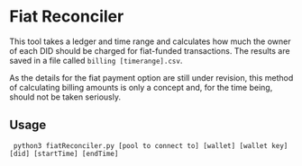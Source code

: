 # Fiat Reconciler

This tool takes a ledger and time range and calculates how much the owner of each DID should be charged for fiat-funded transactions. The results are saved in a file called `billing [timerange].csv`.

As the details for the fiat payment option are still under revision, this method of calculating billing amounts is only a concept and, for the time being, should not be taken seriously.

## Usage

``` python3 fiatReconciler.py [pool to connect to] [wallet] [wallet key] [did] [startTime] [endTime]```

